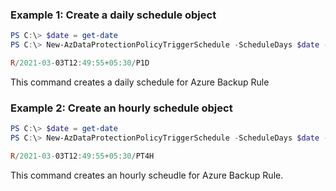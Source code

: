 ### Example 1: Create a daily schedule object
```powershell
PS C:\> $date = get-date
PS C:\> New-AzDataProtectionPolicyTriggerSchedule -ScheduleDays $date -IntervalType Daily -IntervalCount 1

R/2021-03-03T12:49:55+05:30/P1D
```

This command creates a daily schedule for Azure Backup Rule

### Example 2: Create an hourly schedule object
```powershell
PS C:\> $date = get-date
PS C:\> New-AzDataProtectionPolicyTriggerSchedule -ScheduleDays $date -IntervalType Hourly -IntervalCount 4

R/2021-03-03T12:49:55+05:30/PT4H
```

This command creates an hourly scheudle for Azure Backup Rule.


